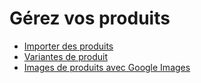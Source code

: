# Gérez vos produits

  * [Importer des produits](products/import.html)
  * [Variantes de produit](products/variants.html)
  * [Images de produits avec Google Images](products/product_images.html)

